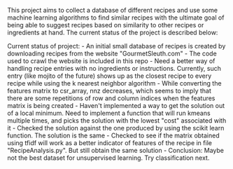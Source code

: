 This project aims to collect a database of different recipes and use some machine learning algorithms to find similar recipes with the ultimate goal of being able to suggest recipes based on similarity to other recipes or ingredients at hand. The current status of the project is described below:

Current status of project:
	- An initial small database of recipes is created by downloading recipes from the website "GourmetSleuth.com"
	- The code used to crawl the website is included in this repo
	- Need a better way of handling recipe entries with no ingredients or instructions. Currently, such entry (like mojito of the future) shows up as the closest recipe to every recipe while using the k nearest neighbor algorithm
	- While converting the features matrix to csr_array, nnz decreases, which seems to imply that there are some repetitions of row and column indices when the features matrix is being created
	- Haven't implemented a way to get the solution out of a local minimum. Need to implement a function that will run kmeans multiple times, and picks the solution with the lowest "cost" associated with it
	- Checked the solution against the one produced by using the scikit learn function. The solution is the same
	- Checked to see if the matrix obtained using tfidf will work as a better indicator of features of the recipe in file "RecipeAnalysis.py". But still obtain the same solution
	- Conclusion: Maybe not the best dataset for unsupervised learning. Try classification next.

